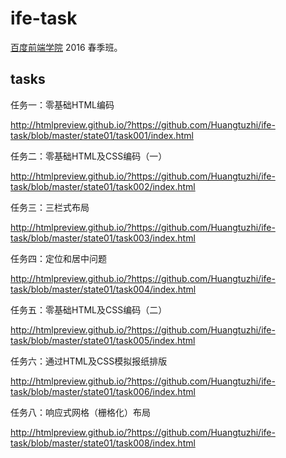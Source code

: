 # ife-task

[百度前端学院](http://ife.baidu.com/) 2016 春季班。

## tasks

任务一：零基础HTML编码

http://htmlpreview.github.io/?https://github.com/Huangtuzhi/ife-task/blob/master/state01/task001/index.html

任务二：零基础HTML及CSS编码（一）

http://htmlpreview.github.io/?https://github.com/Huangtuzhi/ife-task/blob/master/state01/task002/index.html

任务三：三栏式布局

http://htmlpreview.github.io/?https://github.com/Huangtuzhi/ife-task/blob/master/state01/task003/index.html

任务四：定位和居中问题

http://htmlpreview.github.io/?https://github.com/Huangtuzhi/ife-task/blob/master/state01/task004/index.html

任务五：零基础HTML及CSS编码（二）

http://htmlpreview.github.io/?https://github.com/Huangtuzhi/ife-task/blob/master/state01/task005/index.html

任务六：通过HTML及CSS模拟报纸排版

http://htmlpreview.github.io/?https://github.com/Huangtuzhi/ife-task/blob/master/state01/task006/index.html

任务八：响应式网格（栅格化）布局

http://htmlpreview.github.io/?https://github.com/Huangtuzhi/ife-task/blob/master/state01/task008/index.html
